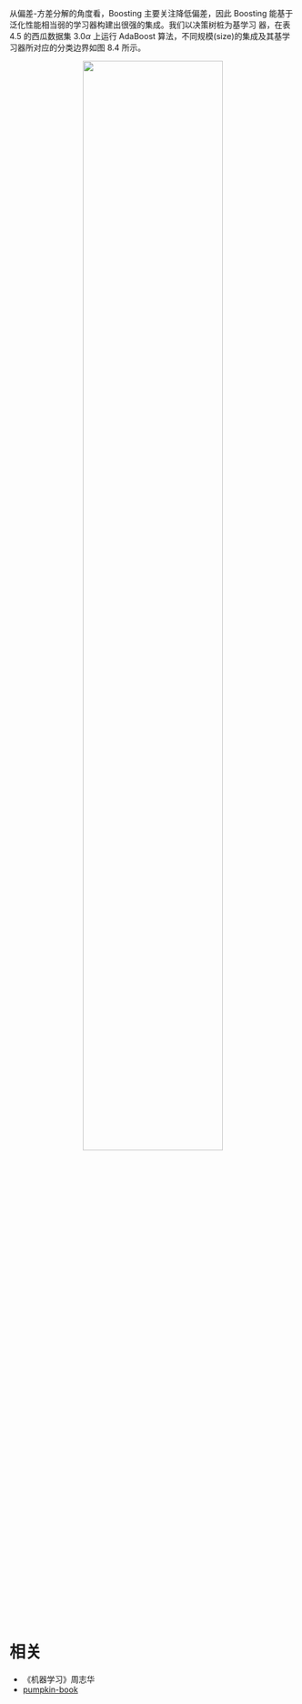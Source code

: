 

从偏差-方差分解的角度看，Boosting 主要关注降低偏差，因此 Boosting 能基于泛化性能相当弱的学习器构建出很强的集成。我们以决策树桩为基学习 器，在表 4.5 的西瓜数据集 3.0$\alpha$ 上运行 AdaBoost 算法，不同规模(size)的集成及其基学习器所对应的分类边界如图 8.4 所示。

<p align="center">
    <img width="70%" height="70%" src="http://images.iterate.site/blog/image/180628/gidmGgiaC5.png?imageslim">
</p>



# 相关

- 《机器学习》周志华
- [pumpkin-book](https://github.com/datawhalechina/pumpkin-book)
